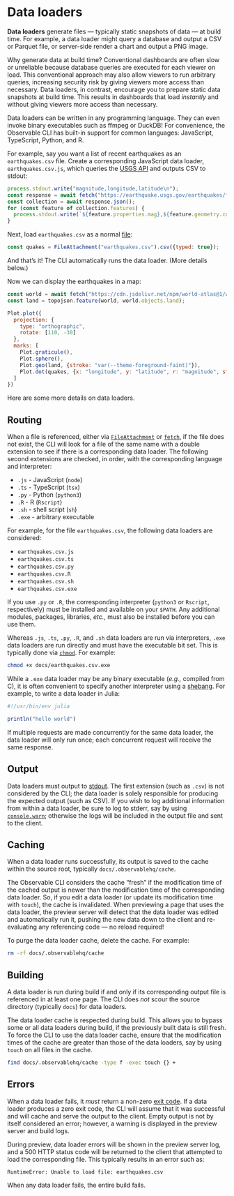 # Data loaders

**Data loaders** generate files — typically static snapshots of data — at build time. For example, a data loader might query a database and output a CSV or Parquet file, or server-side render a chart and output a PNG image.

Why generate data at build time? Conventional dashboards are often slow or unreliable because database queries are executed for each viewer on load. This conventional approach may also allow viewers to run arbitrary queries, increasing security risk by giving viewers more access than necessary. Data loaders, in contrast, encourage you to prepare static data snapshots at build time. This results in dashboards that load _instantly_ and without giving viewers more access than necessary.

Data loaders can be written in any programming language. They can even invoke binary executables such as ffmpeg or DuckDB! For convenience, the Observable CLI has built-in support for common languages: JavaScript, TypeScript, Python, and R.

For example, say you want a list of recent earthquakes as an `earthquakes.csv` file. Create a corresponding JavaScript data loader, `earthquakes.csv.js`, which queries the [USGS API](https://earthquake.usgs.gov/earthquakes/feed/v1.0/geojson.php) and outputs CSV to stdout:

```js no-run show
process.stdout.write("magnitude,longitude,latitude\n");
const response = await fetch("https://earthquake.usgs.gov/earthquakes/feed/v1.0/summary/all_day.geojson");
const collection = await response.json();
for (const feature of collection.features) {
  process.stdout.write(`${feature.properties.mag},${feature.geometry.coordinates.join(",")}`);
}
```

Next, load `earthquakes.csv` as a normal [file](./javascript/files):

```js show
const quakes = FileAttachment("earthquakes.csv").csv({typed: true});
```

And that’s it! The CLI automatically runs the data loader. (More details below.)

Now we can display the earthquakes in a map:

```js
const world = await fetch("https://cdn.jsdelivr.net/npm/world-atlas@1/world/110m.json").then((response) => response.json());
const land = topojson.feature(world, world.objects.land);
```

```js show
Plot.plot({
  projection: {
    type: "orthographic",
    rotate: [110, -30]
  },
  marks: [
    Plot.graticule(),
    Plot.sphere(),
    Plot.geo(land, {stroke: "var(--theme-foreground-faint)"}),
    Plot.dot(quakes, {x: "longitude", y: "latitude", r: "magnitude", stroke: "#f43f5e"})
  ]
})
```

Here are some more details on data loaders.

## Routing

When a file is referenced, either via [`FileAttachment`](./javascript/files) or [`fetch`](https://developer.mozilla.org/en-US/docs/Web/API/Fetch_API), if the file does not exist, the CLI will look for a file of the same name with a double extension to see if there is a corresponding data loader. The following second extensions are checked, in order, with the corresponding language and interpreter:

* `.js` - JavaScript (`node`)
* `.ts` - TypeScript (`tsx`)
* `.py` - Python (`python3`)
* `.R` - R (`Rscript`)
* `.sh` - shell script (`sh`)
* `.exe` - arbitrary executable

For example, for the file `earthquakes.csv`, the following data loaders are considered:

* `earthquakes.csv.js`
* `earthquakes.csv.ts`
* `earthquakes.csv.py`
* `earthquakes.csv.R`
* `earthquakes.csv.sh`
* `earthquakes.csv.exe`

If you use `.py` or `.R`, the corresponding interpreter (`python3` or `Rscript`, respectively) must be installed and available on your `$PATH`. Any additional modules, packages, libraries, _etc._, must also be installed before you can use them.

Whereas `.js`, `.ts`, `.py`, `.R`, and `.sh` data loaders are run via interpreters, `.exe` data loaders are run directly and must have the executable bit set. This is typically done via [`chmod`](https://en.wikipedia.org/wiki/Chmod). For example:

```sh
chmod +x docs/earthquakes.csv.exe
```

While a `.exe` data loader may be any binary executable (_e.g.,_ compiled from C), it is often convenient to specify another interpreter using a [shebang](https://en.wikipedia.org/wiki/Shebang_(Unix)). For example, to write a data loader in Julia:

```julia
#!/usr/bin/env julia

println("hello world")
```

If multiple requests are made concurrently for the same data loader, the data loader will only run once; each concurrent request will receive the same response.

## Output

Data loaders must output to [stdout](https://en.wikipedia.org/wiki/Standard_streams#Standard_output_(stdout)). The first extension (such as `.csv`) is not considered by the CLI; the data loader is solely responsible for producing the expected output (such as CSV). If you wish to log additional information from within a data loader, be sure to log to stderr, say by using [`console.warn`](https://developer.mozilla.org/en-US/docs/Web/API/console/warn); otherwise the logs will be included in the output file and sent to the client.

## Caching

When a data loader runs successfully, its output is saved to the cache within the source root, typically `docs/.observablehq/cache`.

The Observable CLI considers the cache “fresh” if the modification time of the cached output is newer than the modification time of the corresponding data loader. So, if you edit a data loader (or update its modification time with `touch`), the cache is invalidated. When previewing a page that uses the data loader, the preview server will detect that the data loader was edited and automatically run it, pushing the new data down to the client and re-evaluating any referencing code — no reload required!

To purge the data loader cache, delete the cache. For example:

```sh
rm -rf docs/.observablehq/cache
```

## Building

A data loader is run during build if and only if its corresponding output file is referenced in at least one page. The CLI does _not_ scour the source directory (typically `docs`) for data loaders.

The data loader cache is respected during build. This allows you to bypass some or all data loaders during build, if the previously built data is still fresh. To force the CLI to use the data loader cache, ensure that the modification times of the cache are greater than those of the data loaders, say by using `touch` on all files in the cache.

```sh
find docs/.observablehq/cache -type f -exec touch {} +
```

## Errors

When a data loader fails, it _must_ return a non-zero [exit code](https://en.wikipedia.org/wiki/Exit_status). If a data loader produces a zero exit code, the CLI will assume that it was successful and will cache and serve the output to the client. Empty output is not by itself considered an error; however, a warning is displayed in the preview server and build logs.

During preview, data loader errors will be shown in the preview server log, and a 500 HTTP status code will be returned to the client that attempted to load the corresponding file. This typically results in an error such as:

```
RuntimeError: Unable to load file: earthquakes.csv
```

When any data loader fails, the entire build fails.
